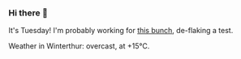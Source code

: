 ### Hi there :wave:

It's Tuesday! I'm probably working for [this bunch](https://github.com/kohofinancial), de-flaking a test.

Weather in Winterthur: overcast, at +15°C.
